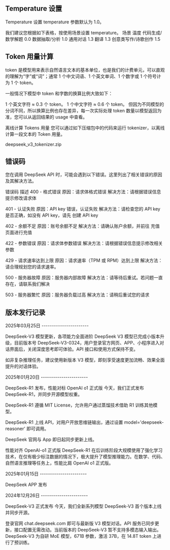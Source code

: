 ## Temperature 设置

Temperature 设置
temperature 参数默认为 1.0。

我们建议您根据如下表格，按使用场景设置 temperature。
场景	温度
代码生成/数学解题	0.0
数据抽取/分析	1.0
通用对话	1.3
翻译	1.3
创意类写作/诗歌创作	1.5

## Token 用量计算

token 是模型用来表示自然语言文本的基本单位，也是我们的计费单元，可以直观的理解为“字”或“词”；通常 1 个中文词语、1 个英文单词、1 个数字或 1 个符号计为 1 个 token。

一般情况下模型中 token 和字数的换算比例大致如下：

1 个英文字符 ≈ 0.3 个 token。
1 个中文字符 ≈ 0.6 个 token。
但因为不同模型的分词不同，所以换算比例也存在差异，每一次实际处理 token 数量以模型返回为准，您可以从返回结果的 usage 中查看。

离线计算 Tokens 用量
您可以通过如下压缩包中的代码来运行 tokenizer，以离线计算一段文本的 Token 用量。

deepseek_v3_tokenizer.zip

## 错误码

您在调用 DeepSeek API 时，可能会遇到以下错误。这里列出了相关错误的原因及其解决方法。

错误码	描述
400 - 格式错误	原因：请求体格式错误
解决方法：请根据错误信息提示修改请求体

401 - 认证失败	原因：API key 错误，认证失败
解决方法：请检查您的 API key 是否正确，如没有 API key，请先 创建 API key

402 - 余额不足	原因：账号余额不足
解决方法：请确认账户余额，并前往 充值 页面进行充值

422 - 参数错误	原因：请求体参数错误
解决方法：请根据错误信息提示修改相关参数

429 - 请求速率达到上限	原因：请求速率（TPM 或 RPM）达到上限
解决方法：请合理规划您的请求速率。

500 - 服务器故障	原因：服务器内部故障
解决方法：请等待后重试。若问题一直存在，请联系我们解决

503 - 服务器繁忙	原因：服务器负载过高
解决方法：请稍后重试您的请求

## 版本发行记录

2025年03月25日 -----------------------

DeepSeek-V3 模型更新，各项能力全面进阶
DeepSeek V3 模型已完成小版本升级，目前版本号 DeepSeek-V3-0324，用户登录官方网页、APP、小程序进入对话界面后，关闭深度思考即可体验。API 接口和使用方式保持不变。

如非复杂推理任务，建议使用新版本 V3 模型，即刻享受速度更加流畅、效果全面提升的对话体验。

2025年01月20日 -----------------------

DeepSeek-R1 发布，性能对标 OpenAI o1 正式版
今天，我们正式发布 DeepSeek-R1，并同步开源模型权重。

DeepSeek-R1 遵循 MIT License，允许用户通过蒸馏技术借助 R1 训练其他模型。

DeepSeek-R1 上线 API，对用户开放思维链输出，通过设置 model='deepseek-reasoner' 即可调用。

DeepSeek 官网与 App 即日起同步更新上线。

性能对齐 OpenAI-o1 正式版
DeepSeek-R1 在后训练阶段大规模使用了强化学习技术，在仅有极少标注数据的情况下，极大提升了模型推理能力。在数学、代码、自然语言推理等任务上，性能比肩 OpenAI o1 正式版。

2025年01月15日 -----------------------

DeepSeek APP 发布

2024年12月26日 -----------------------

DeepSeek-V3 正式发布
今天，我们全新系列模型 DeepSeek-V3 首个版本上线并同步开源。

登录官网 chat.deepseek.com 即可与最新版 V3 模型对话。API 服务已同步更新，接口配置无需改动。当前版本的 DeepSeek-V3 暂不支持多模态输入输出。
DeepSeek-V3 为自研 MoE 模型，671B 参数，激活 37B，在 14.8T token 上进行了预训练。
